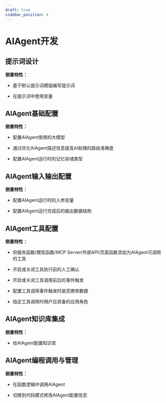 ```yaml
---
draft: true
sidebar_position: 4
---
```


# AIAgent开发

## 提示词设计

**侧重特性：**

*   基于默认提示词模版编写提示词

*   在提示词中使用变量

## AIAgent基础配置

**侧重特性：**

*   配置AIAgent使用的大模型

*   通过优化AIAgent描述信息提高AI助理的路由准确度

*   配置AIAgent运行时的记忆存储类型

## AIAgent输入输出配置

**侧重特性：**

*   配置AIAgent运行时的入参变量

*   配置AIAgent运行完成后的输出数据结构

## AIAgent工具配置

**侧重特性：**

*   将服务函数/模型函数/MCP Server/外部API/页面函数添加为AIAgent可调用的工具

*   开启或关闭工具执行前的人工确认

*   开启或关闭工具调用前后的事件触发

*   配置工具调用事件触发时是否携带数据

*   指定工具调用时用户应具备的应用角色

## AIAgent知识库集成

**侧重特性：**

*   给AIAgent配置知识库

## AIAgent编程调用与管理

**侧重特性：**

*   在函数逻辑中调用AIAgent

*   切换到代码模式修改AIAgent配置信息

